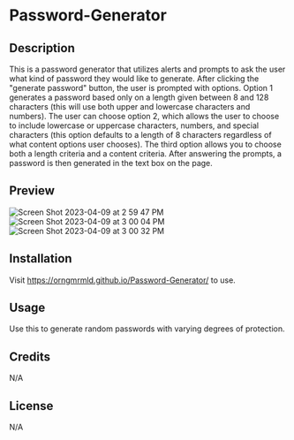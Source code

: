 # Password-Generator

## Description
This is a password generator that utilizes alerts and prompts to ask the user what kind of password they would like to generate. After clicking the "generate password" button, the user is prompted with options. Option 1 generates a password based only on a length given between 8 and 128 characters (this will use both upper and lowercase characters and numbers). The user can choose option 2, which allows the user to choose to include lowercase or uppercase characters, numbers, and special characters (this option defaults to a length of 8 characters regardless of what content options user chooses). The third option allows you to choose both a length criteria and a content criteria. After answering the prompts, a password is then generated in the text box on the page. 

## Preview
![Screen Shot 2023-04-09 at 2 59 47 PM](https://user-images.githubusercontent.com/127569177/230798565-1265ee73-4de5-43ff-a92a-00875dcad661.png)
![Screen Shot 2023-04-09 at 3 00 04 PM](https://user-images.githubusercontent.com/127569177/230798568-ef2e5d7a-fd85-478e-9b20-38c711614bcf.png)
![Screen Shot 2023-04-09 at 3 00 32 PM](https://user-images.githubusercontent.com/127569177/230798571-e35d039f-3c99-4ccc-9e31-10817880d188.png)

## Installation
Visit https://orngmrmld.github.io/Password-Generator/ to use.

## Usage
Use this to generate random passwords with varying degrees of protection.

## Credits
N/A

## License
N/A
